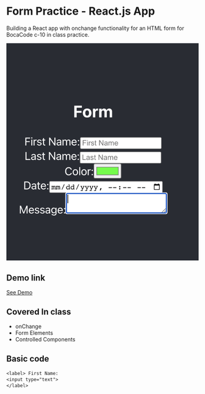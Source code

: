 # Form Practice - React.js App
Building a React app with onchange functionality for an HTML form for BocaCode c-10 in class practice.

[![screen shot](./public/images/Readme.png)](https://form-practice-bdv.web.app)
## Demo link
[See Demo](https://form-practice-bdv.web.app)


## Covered In class
* onChange
* Form Elements
* Controlled Components

## Basic code
```
<label> First Name:
<input type="text">
</label>
```